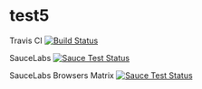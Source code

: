 # test5
Travis CI
[![Build Status](https://travis-ci.org/dikareva/test5.svg?branch=master)](https://travis-ci.org/dikareva/test5)

SauceLabs
[![Sauce Test Status](https://saucelabs.com/buildstatus/dikareva_github)](https://saucelabs.com/u/dikareva_github)

SauceLabs Browsers Matrix
[![Sauce Test Status](https://saucelabs.com/browser-matrix/dikareva_github.svg)](https://saucelabs.com/u/dikareva_github)
